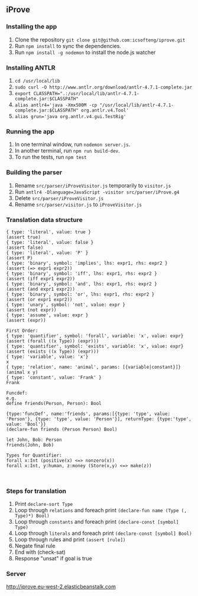 ## iProve
### Installing the app
1. Clone the repository `git clone git@github.com:icsofteng/iprove.git`
2. Run `npm install` to sync the dependencies.
3. Run `npm install -g nodemon` to install the node.js watcher

### Installing ANTLR
1. `cd /usr/local/lib`
2. `sudo curl -O http://www.antlr.org/download/antlr-4.7.1-complete.jar`
3. `export CLASSPATH=".:/usr/local/lib/antlr-4.7.1-complete.jar:$CLASSPATH"`
4. `alias antlr4='java -Xmx500M -cp "/usr/local/lib/antlr-4.7.1-complete.jar:$CLASSPATH" org.antlr.v4.Tool'`
5. `alias grun='java org.antlr.v4.gui.TestRig'`

### Running the app
1. In one terminal window, run `nodemon server.js`.
2. In another terminal, run `npm run build-dev`.
3. To run the tests, run `npm test`

### Building the parser
1. Rename `src/parser/iProveVisitor.js` temporarily to `visitor.js`
2. Run `antlr4 -Dlanguage=JavaScript -visitor src/parser/iProve.g4`
3. Delete `src/parser/iProveVisitor.js`
4. Rename `src/parser/visitor.js` to `iProveVisitor.js`

### Translation data structure
```
{ type: 'literal', value: true }                                                    (assert true)
{ type: 'literal', value: false }                                                   (assert false)
{ type: 'literal', value: 'P' }                                                     (assert P)
{ type: 'binary', symbol: 'implies', lhs: expr1, rhs: expr2 }                       (assert (=> expr1 expr2))
{ type: 'binary', symbol: 'iff', lhs: expr1, rhs: expr2 }                           (assert (iff expr1 expr2))
{ type: 'binary', symbol: 'and', lhs: expr1, rhs: expr2 }                           (assert (and expr1 expr2))
{ type: 'binary', symbol: 'or', lhs: expr1, rhs: expr2 }                            (assert (or expr1 expr2))
{ type: 'unary', symbol: 'not', value: expr }                                       (assert (not expr))
{ type: 'assume', value: expr }                                                     (assert (expr))

First Order:
{ type: 'quantifier', symbol: 'forall', variable: 'x', value: expr}                 (assert (forall ((x Type)) (expr)))
{ type: 'quantifier', symbol: 'exists', variable: 'x', value: expr}                 (assert (exists ((x Type)) (expr)))
{ type: 'variable', value: 'x'}                                                     x
{ type: 'relation', name: 'animal', params: [{variable|constant}]}                  (animal x y)
{ type: 'constant', value: 'Frank' }                                                Frank

Funcdef:
e.g.
define friends(Person, Person): Bool

{type:'funcDef', name:'friends', params:[{type: 'type', value: 'Person'}, {type: 'type', value: 'Person'}], returnType: {type:'type', value: 'Bool'}}
(declare-fun friends (Person Person) Bool)

let John, Bob: Person
friends(John, Bob)

Types for Quantifier:
forall x:Int (positive(x) <=> nonzero(x))
forall x:Int, y:human, z:money (Store(x,y) <=> make(z))



```

### Steps for translation
1. Print `declare-sort Type`
2. Loop through `relations` and foreach print `(declare-fun name (Type (, Type)*) Bool)`
3. Loop through `constants` and foreach print `(declare-const [symbol] Type)`
3. Loop through `literals` and foreach print `(declare-const [symbol] Bool)`
4. Loop through rules and print `(assert [rule])`
5. Negate final rule
6. End with (check-sat)
7. Response "unsat" if goal is true

### Server
http://iprove.eu-west-2.elasticbeanstalk.com
